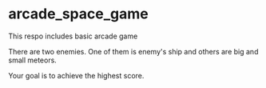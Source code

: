 # arcade_space_game

This respo includes basic arcade game 

There are two enemies. One of them is enemy's ship and others are big and small meteors.

Your goal is to achieve the highest score.
